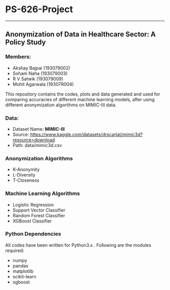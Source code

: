 # PS-626-Project
---
## Anonymization of Data in Healthcare Sector: A Policy Study

### Members:

 - Akshay Bajpai (193079002)
 - Soham Naha (193079003)
 - R V Satwik (193079009)
 - Mohit Agarwala (19307R004)

This repository contains the codes, plots and data generated and used for
comparing accuracies of different machine learning models, after using
different anonymization algorithms on MIMIC-III data.

### Data:

 - Dataset Name: **MIMIC-III**
 - Source: https://www.kaggle.com/datasets/drscarlat/mimic3d?resource=download
 - Path: data/mimic3d.csv


### Anonymization Algorithms

 - K-Anonymity
 - L-Diversity
 - T-Closeness


### Machine Learning Algorithms

 - Logistic Regression
 - Support Vector Classifier
 - Random Forest Classifier
 - XGBoost Classifier

### Python Dependencies

All codes have been written for Python3.x . Following are the modules required:

 - numpy
 - pandas
 - matplotlib
 - scikit-learn
 - xgboost
